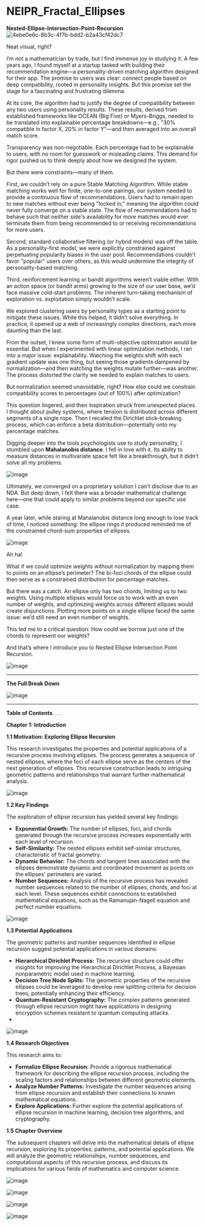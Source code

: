 # NEIPR_Fractal_Ellipses
**Nested-Ellipse-Intersection-Point-Recursion**
 ![4ebe0e6c-8b3c-4f7b-bdd2-b2a43cf42dc7](https://github.com/user-attachments/assets/8fc42076-85b7-4649-a447-b002a05be925)


Neat visual, right?  

I’m not a mathematician by trade, but I find immense joy in studying it. A few years ago, I found myself at a startup tasked with building their recommendation engine—a personality-driven matching algorithm designed for their app. The promise to users was clear: connect people based on deep compatibility, rooted in personality insights. But this promise set the stage for a fascinating and frustrating dilemma.  

At its core, the algorithm had to justify the degree of compatibility between any two users using personality results. These results, derived from established frameworks like OCEAN (Big Five) or Myers-Briggs, needed to be translated into explainable percentage breakdowns—e.g., "30% compatible in factor X, 20% in factor Y"—and then averaged into an overall match score.  

Transparency was non-negotiable. Each percentage had to be explainable to users, with no room for guesswork or misleading claims. This demand for rigor pushed us to think deeply about how we designed the system.  

But there were constraints—many of them.  

First, we couldn’t rely on a pure Stable Matching Algorithm. While stable matching works well for finite, one-to-one pairings, our system needed to provide a continuous flow of recommendations. Users had to remain open to new matches without ever being "locked in," meaning the algorithm could never fully converge on a stable state. The flow of recommendations had to behave such that neither side's availability for more matches would ever terminate them from being recommended to or receiving recommendations for more users.

Second, standard collaborative filtering (or hybrid models) was off the table. As a personality-first model, we were explicitly constrained against perpetuating popularity biases in the user pool. Recommendations couldn’t favor "popular" users over others, as this would undermine the integrity of personality-based matching.  

Third, reinforcement learning or bandit algorithms weren’t viable either. With an action space (or bandit arms) growing to the size of our user base, we’d face massive cold-start problems. The inherent turn-taking mechanism of exploration vs. exploitation simply wouldn’t scale.  

We explored clustering users by personality types as a starting point to mitigate these issues. While this helped, it didn’t solve everything. In practice, it opened up a web of increasingly complex directions, each more daunting than the last.  

From the outset, I knew some form of multi-objective optimization would be essential. But when I experimented with linear optimization methods, I ran into a major issue: explainability. Watching the weights shift with each gradient update was one thing, but seeing those gradients dampened by normalization—and then watching the weights mutate further—was another. The process distorted the clarity we needed to explain matches to users.  

But normalization seemed unavoidable, right? How else could we constrain compatibility scores to percentages (out of 100%) after optimization?  

This question lingered, and then inspiration struck from unexpected places. I thought about pulley systems, where tension is distributed across different segments of a single rope. Then I recalled the Dirichlet stick-breaking process, which can enforce a beta distribution—potentially onto my percentage matches.  

Digging deeper into the tools psychologists use to study personality, I stumbled upon **Mahalanobis distance**. I fell in love with it. Its ability to measure distances in multivariate space felt like a breakthrough, but it didn’t solve all my problems.  

![image](https://github.com/user-attachments/assets/37bf1e70-2a25-4226-999b-a3d0366ef43f)

Ultimately, we converged on a proprietary solution I can’t disclose due to an NDA. But deep down, I felt there was a broader mathematical challenge here—one that could apply to similar problems beyond our specific use case.  

A year later, while staring at Mahalanobis distance long enough to lose track of time, I noticed something: the ellipse rings it produced reminded me of the constrained chord-sum properties of ellipses.  

![image](https://github.com/user-attachments/assets/c64084ed-fc81-4a47-8ba2-acbe137f5eb0)

Ah ha!  

What if we could optimize weights without normalization by mapping them to points on an ellipse’s perimeter? The bi-foci chords of the ellipse could then serve as a constrained distribution for percentage matches.  

But there was a catch. An ellipse only has two chords, limiting us to two weights. Using multiple ellipses would force us to work with an even number of weights, and optimizing weights across different ellipses would create disjunctions. Plotting more points on a single ellipse faced the same issue: we’d still need an even number of weights.  

This led me to a critical question: How could we borrow just one of the chords to represent our weights?  

And that’s where I introduce you to Nested Ellipse Intersection Point Recursion.  

![image](https://github.com/user-attachments/assets/062ad4a9-af8c-4a2c-bf6b-7cf43ce5cc92)

---

**The Full Break Down**

![image](https://github.com/user-attachments/assets/4c2bcabf-3fc9-4433-9d3d-dc4c8023b9d4)

---

**Table of Contents**
.
.
.

**Chapter 1: Introduction**

**1.1 Motivation: Exploring Ellipse Recursion**

This research investigates the properties and potential applications of a recursive process involving ellipses. The process generates a sequence of nested ellipses, where the foci of each ellipse serve as the centers of the next generation of ellipses. This recursive construction leads to intriguing geometric patterns and relationships that warrant further mathematical analysis.

![image](https://github.com/user-attachments/assets/6ae71730-a890-4490-a5f3-ec7f204d9234)



**1.2 Key Findings**

The exploration of ellipse recursion has yielded several key findings:

* **Exponential Growth:** The number of ellipses, foci, and chords generated through the recursive process increases exponentially with each level of recursion.
* **Self-Similarity:** The nested ellipses exhibit self-similar structures, characteristic of fractal geometry.
* **Dynamic Behavior:** The chords and tangent lines associated with the ellipses demonstrate dynamic and coordinated movement as points on the ellipses' perimeters are varied.
* **Number Sequences:**  Analysis of the recursive process has revealed number sequences related to the number of ellipses, chords, and foci at each level. These sequences exhibit connections to established mathematical equations, such as the Ramanujan-Nagell equation and perfect number equations.

![image](https://github.com/user-attachments/assets/497aefeb-5779-4a22-b462-0904fad3656d)

**1.3 Potential Applications**

The geometric patterns and number sequences identified in ellipse recursion suggest potential applications in various domains:

* **Hierarchical Dirichlet Process:**  The recursive structure could offer insights for improving the Hierarchical Dirichlet Process, a Bayesian nonparametric model used in machine learning.
* **Decision Tree Node Splits:** The geometric properties of the recursive ellipses could be leveraged to develop new splitting criteria for decision trees, potentially enhancing their efficiency.
* **Quantum-Resistant Cryptography:** The complex patterns generated through ellipse recursion might have applications in designing encryption schemes resistant to quantum computing attacks.
* 
![image](https://github.com/user-attachments/assets/f883534d-60fe-444a-a58f-0aa7270a46f0)

**1.4 Research Objectives**

This research aims to:

* **Formalize Ellipse Recursion:**  Provide a rigorous mathematical framework for describing the ellipse recursion process, including the scaling factors and relationships between different geometric elements.
* **Analyze Number Patterns:**  Investigate the number sequences arising from ellipse recursion and establish their connections to known mathematical equations.
* **Explore Applications:**  Further explore the potential applications of ellipse recursion in machine learning, decision tree algorithms, and cryptography.

**1.5 Chapter Overview**

The subsequent chapters will delve into the mathematical details of ellipse recursion, exploring its properties, patterns, and potential applications. We will analyze the geometric relationships, number sequences, and computational aspects of this recursive process, and discuss its implications for various fields of mathematics and computer science.

![image](https://github.com/user-attachments/assets/a66bcb0b-842b-4aac-9348-9c3877aa5b2b)

![image](https://github.com/user-attachments/assets/b166df8a-de7b-4488-9e34-305043f3dad5)

![image](https://github.com/user-attachments/assets/4fd9130b-45d0-4b7f-8bfa-b5d46f92c7e3)

![image](https://github.com/user-attachments/assets/57726125-0ac0-4d08-b5de-8fc17463c498)



